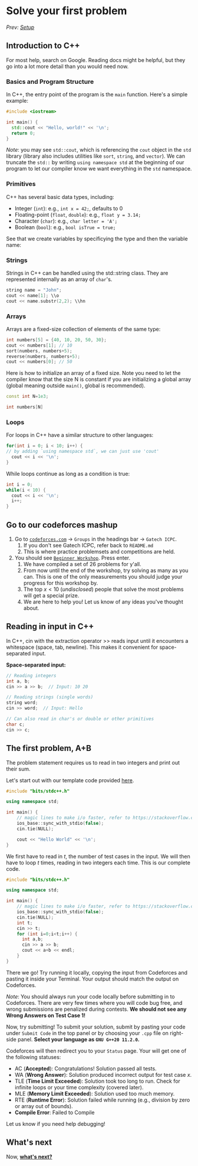 # Solve your first problem

*Prev: [Setup](./1_setup.md)*

## Introduction to C++

For most help, search on Google. Reading docs might be helpful, but they go into a lot more detail than you would need now.

### Basics and Program Structure

In C++, the entry point of the program is the `main` function. Here's a simple example:

```cpp
#include <iostream>

int main() {
  std::cout << "Hello, world!" << '\n';
  return 0;
}
```

*Note*: you may see `std::cout`, which is referencing the `cout` object in the `std` library (library also includes utilities like `sort`, `string`, and `vector`). We can truncate the `std::` by writing `using namespace std` at the beginning of our program to let our compiler know we want everything in the `std` namespace.

### Primitives

C++ has several basic data types, including:

- Integer (`int`): e.g., `int x = 42;`, defaults to 0
- Floating-point (`float`, `double`): e.g., `float y = 3.14;`
- Character (`char`): e.g., `char letter = 'A';`
- Boolean (`bool`): e.g., `bool isTrue = true;`

See that we create variables by specificying the type and then the variable name:

### Strings

Strings in C++ can be handled using the std::string class. They are represented internally as an array of `char`'s.

```cpp
string name = "John";
cout << name[1]; \\o
cout << name.substr(2,2); \\hn
```

### Arrays

Arrays are a fixed-size collection of elements of the same type:

```cpp
int numbers[5] = {40, 10, 20, 50, 30};
cout << numbers[1]; // 10
sort(numbers, numbers+5);
reverse(numbers, numbers+5);
cout << numbers[0]; // 50
```

Here is how to initialize an array of a fixed size. Note you need to let the compiler know that the size N is constant if you are initializing a global array (global meaning outside `main()`, global is recommended).

```cpp
const int N=1e3;

int numbers[N]
```

### Loops

For loops in C++ have a similar structure to other languages:

```cpp
for(int i = 0; i < 10; i++) {
// by adding `using namespace std`, we can just use 'cout'
  cout << i << '\n';
}
```

While loops continue as long as a condition is true:

```cpp
int i = 0;
while(i < 10) {
  cout << i << '\n';
  i++;
}
```

## Go to our codeforces mashup

1. Go to [`codeforces.com`](https://codeforces.com) -> `Groups` in the headings bar -> `Gatech ICPC`.
   1. If you don't see Gatech ICPC, refer back to `README.md`
   2. This is where practice problemsets and competitions are held.
2. You should see [`Beginner Workshop`](https://codeforces.com/group/j7YsoIFtw4/contest/470347). Press enter.
   1. We have compiled a set of 26 problems for y'all.
   2. From now until the end of the workshop, try solving as many as you can. This is one of the only measurements you should judge your progress for this workshop by.
   3. The top $x<10$ (*undisclosed*) people that solve the most problems will get a special prize.
   4. We are here to help you! Let us know of any ideas you've thought about.

## Reading in input in C++

In C++, cin with the extraction operator >> reads input until it encounters a whitespace (space, tab, newline). This makes it convenient for space-separated input.

**Space-separated input:**

```cpp
// Reading integers
int a, b;
cin >> a >> b;  // Input: 10 20

// Reading strings (single words)
string word;
cin >> word;  // Input: Hello

// Can also read in char's or double or other primitives
char c;
cin >> c;
```

## The first problem, A+B

The problem statement requires us to read in two integers and print out their sum.

Let's start out with our template code provided [here](./appendix/template.cpp).

```cpp
#include "bits/stdc++.h"

using namespace std;

int main() {
    // magic lines to make i/o faster, refer to https://stackoverflow.com/a/31165481 if you're curious why
    ios_base::sync_with_stdio(false);
    cin.tie(NULL);

    cout << "Hello World" << '\n';
}
```

We first have to read in $t$, the number of test cases in the input. We will then have to loop $t$ times, reading in two integers each time. This is our complete code.

```cpp
#include "bits/stdc++.h"

using namespace std;

int main() {
    // magic lines to make i/o faster, refer to https://stackoverflow.com/a/31165481 if you're curious why
    ios_base::sync_with_stdio(false);
    cin.tie(NULL);
    int t;
    cin >> t;
    for (int i=0;i<t;i++) {
      int a,b;
      cin >> a >> b;
      cout << a+b << endl;
    }
}
```

There we go! Try running it locally, copying the input from Codeforces and pasting it inside your Terminal. Your output should match the output on Codeforces.

*Note*: You should always run your code locally before submitting in to Codeforces. There are very few times where you will code bug free, and wrong submissions are penalized during contests. **We should not see any Wrong Answers on Test Case 1!**

Now, try submitting! To submit your solution, submit by pasting your code under `Submit Code` in the top panel or by choosing your `.cpp` file on right-side panel. **Select your language as `GNU G++20 11.2.0`.**

Codeforces will then redirect you to your `Status` page. Your will get one of the following statuses:

- AC (**Accepted**): Congratulations! Solution passed all tests.
- WA (**Wrong Answer**): Solution produced incorrect output for test case $x$.
- TLE (**Time Limit Exceeded**): Solution took too long to run. Check for infinite loops or your time complexity (covered later).
- MLE (**Memory Limit Exceeded**): Solution used too much memory.
- RTE (**Runtime Error**): Solution failed while running (e.g., division by zero or array out of bounds).
- **Compile Error**: Failed to Compile

Let us know if you need help debugging!

## What's next

Now, [**what's next?**](./3_practice_practice_practice.md)
